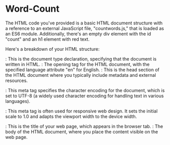 # Word-Count
The HTML code you've provided is a basic HTML document structure with a reference to an external JavaScript file, "countwords.js," that is loaded as an ES6 module. Additionally, there's an empty div element with the id "count" and an h1 element with red text.

Here's a breakdown of your HTML structure:

<!DOCTYPE html>: This is the document type declaration, specifying that the document is written in HTML.

<html lang="en">: The opening tag for the HTML document, with the specified language attribute "en" for English.

<head>: This is the head section of the HTML document where you typically include metadata and external resources.

<meta charset="UTF-8">: This meta tag specifies the character encoding for the document, which is set to UTF-8 (a widely used character encoding for handling text in various languages).

<meta name="viewport" content="width=device-width, initial-scale=1.0">: This meta tag is often used for responsive web design. It sets the initial scale to 1.0 and adapts the viewport width to the device width.

<title>Document</title>: This is the title of your web page, which appears in the browser tab.

<body>: The body of the HTML document, where you place the content visible on the web page.

<script type="module" src="countwords.js">: This line imports an external JavaScript file named "countwords.js" as an ES6 module. It will be executed as a module, and its code can interact with the page's DOM.

<h1 style="color: red;">words with count</h1>: This is an h1 (heading 1) element with red text. It displays the text "words with count."

<div id="count">: This is an empty div element with the id "count." It will likely be used to display content generated by the JavaScript code in "countwords.js."

</body>: Closes the body section of the HTML document.

</html>: Closes the HTML document.

It seems like the page's content, such as the word count, will be generated and displayed by the JavaScript code in "countwords.js." If you have any specific questions or need further information about how to use or develop the JavaScript code or the purpose of the "countwords.js" file, please provide more details or context.
